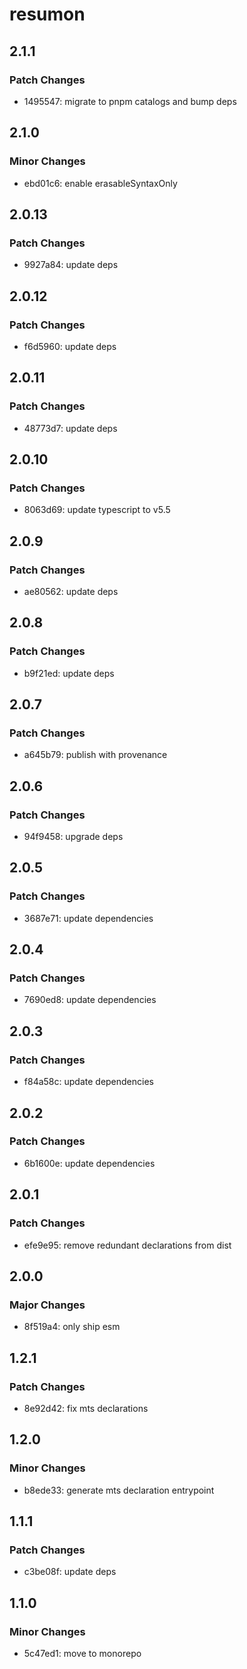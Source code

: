 # resumon

## 2.1.1

### Patch Changes

- 1495547: migrate to pnpm catalogs and bump deps

## 2.1.0

### Minor Changes

- ebd01c6: enable erasableSyntaxOnly

## 2.0.13

### Patch Changes

- 9927a84: update deps

## 2.0.12

### Patch Changes

- f6d5960: update deps

## 2.0.11

### Patch Changes

- 48773d7: update deps

## 2.0.10

### Patch Changes

- 8063d69: update typescript to v5.5

## 2.0.9

### Patch Changes

- ae80562: update deps

## 2.0.8

### Patch Changes

- b9f21ed: update deps

## 2.0.7

### Patch Changes

- a645b79: publish with provenance

## 2.0.6

### Patch Changes

- 94f9458: upgrade deps

## 2.0.5

### Patch Changes

- 3687e71: update dependencies

## 2.0.4

### Patch Changes

- 7690ed8: update dependencies

## 2.0.3

### Patch Changes

- f84a58c: update dependencies

## 2.0.2

### Patch Changes

- 6b1600e: update dependencies

## 2.0.1

### Patch Changes

- efe9e95: remove redundant declarations from dist

## 2.0.0

### Major Changes

- 8f519a4: only ship esm

## 1.2.1

### Patch Changes

- 8e92d42: fix mts declarations

## 1.2.0

### Minor Changes

- b8ede33: generate mts declaration entrypoint

## 1.1.1

### Patch Changes

- c3be08f: update deps

## 1.1.0

### Minor Changes

- 5c47ed1: move to monorepo
